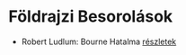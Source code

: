 # Földrajzi Besorolások

- Robert Ludlum: Bourne Hatalma [részletek](_details/Robert%20Ludlum.md#id_40)
